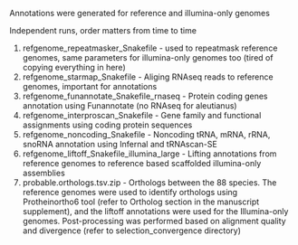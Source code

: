 Annotations were generated for reference and illumina-only genomes

Independent runs, order matters from time to time
1) refgenome_repeatmasker_Snakefile - used to repeatmask reference genomes, same parameters for illumina-only genomes too (tired of copying everything in here)
2) refgenome_starmap_Snakefile - Aliging RNAseq reads to reference genomes, important for annotations 
3) refgenome_funannotate_Snakefile_rnaseq - Protein coding genes annotation using Funannotate (no RNAseq for aleutianus) 
4) refgenome_interproscan_Snakefile - Gene family and functional assignments using coding protein sequences
5) refgenome_noncoding_Snakefile - Noncoding tRNA, mRNA, rRNA, snoRNA annotation using Infernal and tRNAscan-SE
6) refgenome_liftoff_Snakefile_illumina_large -  Lifting annotations from reference genomes to reference based scaffolded illumina-only assemblies 
7) probable.orthologs.tsv.zip - Orthologs between the 88 species. The reference genomes were used to identify orthologs using Protheinortho6 tool (refer to Ortholog section in the manuscript supplement), and the liftoff annotations were used for the Illumina-only genomes. Post-processing was performed based on alignment quality and divergence (refer to selection_convergence directory)
